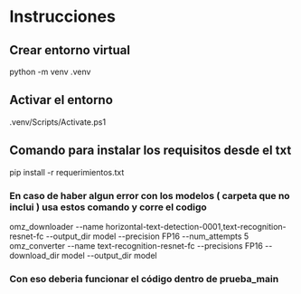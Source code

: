 # Instrucciones
## Crear entorno virtual
python -m venv .venv

## Activar el entorno
.venv/Scripts/Activate.ps1

## Comando para instalar los requisitos desde el txt
pip install -r requerimientos.txt

### En caso de haber algun error con los modelos ( carpeta que no inclui ) usa estos comando y corre el codigo
omz_downloader --name horizontal-text-detection-0001,text-recognition-resnet-fc --output_dir model --precision FP16 --num_attempts 5
omz_converter --name text-recognition-resnet-fc --precisions FP16 --download_dir model --output_dir model

### Con eso deberia funcionar el código dentro de prueba_main
